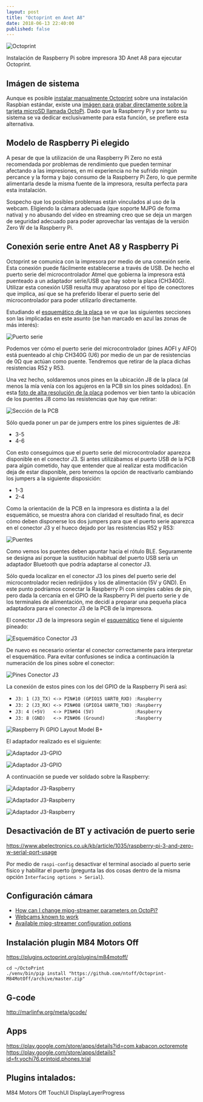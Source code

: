 ```yaml
---
layout: post
title: "Octoprint en Anet A8"
date: 2018-06-13 22:40:00
published: false
---
```


![Octoprint](/images/posts/octoprint.jpg)

Instalación de Raspberry Pi sobre impresora 3D Anet A8 para ejecutar Octoprint.

## Imágen de sistema

Aunque es posible [instalar manualmente Octoprint](https://discourse.octoprint.org/t/setting-up-octoprint-on-a-raspberry-pi-running-raspbian/2337) sobre una instalación Raspbian estándar, existe una [imágen para grabar directamente sobre la tarjeta microSD llamada OctoPi](https://octoprint.org/download/). Dado que la Raspberry Pi y por tanto su sistema se va dedicar exclusivamente para esta función, se prefiere esta alternativa.

## Modelo de Raspberry Pi elegido

A pesar de que la utilización de una Raspberry Pi Zero no está recomendada por problemas de rendimiento que pueden terminar afectando a las impresiones, en mi experiencia no he sufrido ningún percance y la forma y bajo consumo de la Raspberry Pi Zero, lo que permite alimentarla desde la misma fuente de la impresora, resulta perfecta para esta instalación.

Sospecho que los posibles problemas están vinculados al uso de la webcam. Eligiendo la cámara adecuada (que soporte MJPG de forma nativa) y no abusando del vídeo en streaming creo que se deja un margen de seguridad adecuado para poder aprovechar las ventajas de la versión Zero W de la Raspberry Pi.

## Conexión serie entre Anet A8 y Raspberry Pi

Octoprint se comunica con la impresora por medio de una conexión serie. Esta conexión puede fácilmente establecerse a través de USB. De hecho el puerto serie del microcontrolador Atmel que gobierna la impresora está puenteado a un adaptador serie/USB que hay sobre la placa (CH340G). Utilizar esta conexión USB resulta muy aparatoso por el tipo de conectores que implica, así que se ha preferido liberar el puerto serie del microcontrolador para poder utilizarlo directamente.

Estudiando el [esquemático de la placa](/images/posts/octoprint_ANET3D_Board_Schematic.png) se ve que las siguientes secciones son las implicadas en este asunto (se han marcado en azul las zonas de más interés):

![Puerto serie](/images/posts/octoprint_puerto_serie.png)

Podemos ver cómo el puerto serie del microcontrolador (pines AOFI y AIFO) está puenteado al chip CH340G (U6) por medio de un par de resistencias de 0Ω que actúan como puente. Tendremos que retirar de la placa dichas resistencias R52 y R53.

Una vez hecho, soldaremos unos pines en la ubicación J8 de la placa (al menos la mía venía con los agujeros en la PCB sin los pines soldados). En esta [foto de alta resolución de la placa](/images/posts/octoprint_hires_pcb.jpg) podemos ver bien tanto la ubicación de los puentes J8 como las resistencias que hay que retirar:

![Sección de la PCB](/images/posts/octoprint_hires_pcb_subsection.jpg)

Sólo queda poner un par de jumpers entre los pines siguientes de J8:

* 3-5
* 4-6

Con esto conseguimos que el puerto serie del microcontrolador aparezca disponible en el conector J3. Si antes utilizábamos el puerto USB de la PCB para algún cometido, hay que entender que al realizar esta modificación deja de estar disponible, pero tenemos la opción de reactivarlo cambiando los jumpers a la siguiente disposición:

* 1-3
* 2-4

Como la orientación de la PCB en la impresora es distinta a la del esquemático, se muestra ahora con claridad el resultado final, es decir cómo deben disponerse los dos jumpers para que el puerto serie aparezca en el conector J3 y el hueco dejado por las resistencias R52 y R53:

![Puentes](/images/posts/octoprint_puentes.jpg)

Como vemos los puentes deben apuntar hacia el rótulo BLE. Seguramente se designa así porque la sustitución habitual del puerto USB sería un adaptador Bluetooth que podría adaptarse al conector J3.

Sólo queda localizar en el conector J3 los pines del puerto serie del microcontrolador recien redirijidos y los de alimentación (5V y GND). En este punto podríamos conectar la Raspberry Pi con simples cables de pin, pero dada la cercanía en el GPIO de la Raspberry Pi del puerto serie y de los terminales de alimentación, me decidí a preparar una pequeña placa adaptadora para el conector J3 de la PCB de la impresora.

El conector J3 de la impresora según el [esquemático](/images/posts/octoprint_ANET3D_Board_Schematic.png) tiene el siguiente pineado:

![Esquemático Conector J3](/images/posts/octoprint_j3.png)

De nuevo es necesario orientar el conector correctamente para interpretar el esquemático. Para evitar confusiones se indica a continuación la numeración de los pines sobre el conector:

![Pines Conector J3](/images/posts/octoprint_conector_j3.jpg)

La conexión de estos pines con los del GPIO de la Raspberry Pi será así:

* `J3: 1 (J3_TX) <-> PIN#10 (GPIO15 UART0_RXD) :Raspberry`
* `J3: 2 (J3_RX) <-> PIN#08 (GPIO14 UART0_TXD) :Raspberry`
* `J3: 4 (+5V)   <-> PIN#04 (5V)               :Raspberry`
* `J3: 8 (GND)   <-> PIN#06 (Ground)           :Raspberry`

![Raspberry Pi GPIO Layout Model B+](/images/posts/Raspberry-Pi-GPIO-Layout-Model-B-Plus.png)

El adaptador realizado es el siguiente:

![Adaptador J3-GPIO](/images/posts/octoprint_adaptador1.jpg)

![Adaptador J3-GPIO](/images/posts/octoprint_adaptador2.jpg)

A continuación se puede ver soldado sobre la Raspberry:

![Adaptador J3-Raspberry](/images/posts/octoprint_adaptador_raspberry1.jpg)

![Adaptador J3-Raspberry](/images/posts/octoprint_adaptador_raspberry2.jpg)

![Adaptador J3-Raspberry](/images/posts/octoprint_adaptador_raspberry3.jpg)

## Desactivación de BT y activación de puerto serie
https://www.abelectronics.co.uk/kb/article/1035/raspberry-pi-3-and-zero-w-serial-port-usage

Por medio de `raspi-config` desactivar el terminal asociado al puerto serie físico y habilitar el puerto (pregunta las dos cosas dentro de la misma opción `Interfacing options > Serial`).

## Configuración cámara

* [How can I change mjpg-streamer parameters on OctoPi?](https://discourse.octoprint.org/t/how-can-i-change-mjpg-streamer-parameters-on-octopi/203)
* [Webcams known to work](https://github.com/foosel/OctoPrint/wiki/Webcams-known-to-work)
* [Available mjpg-streamer configuration options](https://discourse.octoprint.org/t/available-mjpg-streamer-configuration-options/1106)

## Instalación plugin M84 Motors Off

https://plugins.octoprint.org/plugins/m84motoff/

    cd ~/OctoPrint
    ./venv/bin/pip install "https://github.com/ntoff/Octoprint-M84MotOff/archive/master.zip"

## G-code
http://marlinfw.org/meta/gcode/

## Apps
https://play.google.com/store/apps/details?id=com.kabacon.octoremote
https://play.google.com/store/apps/details?id=fr.yochi76.printoid.phones.trial

## Plugins intalados:
M84 Motors Off
TouchUI
DisplayLayerProgress
